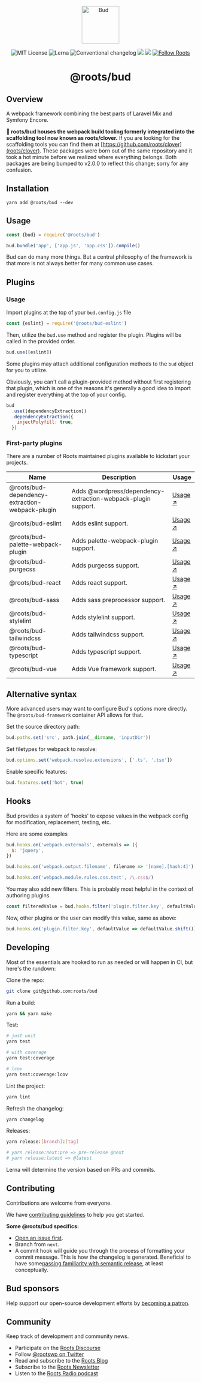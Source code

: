 <p align="center">
  <img alt="Bud" src="https://cdn.roots.io/app/uploads/logo-bud.svg" height="100">
</p>

<p align="center">
  <img alt="MIT License" src="https://img.shields.io/github/license/roots/bud?color=%23525ddc&style=flat-square">
  <img alt="Lerna" src="https://img.shields.io/badge/maintained%20with-lerna-535DDD.svg">
  <img alt="Conventional changelog" src="https://img.shields.io/badge/changelog-conventional-535DDD.svg" />
  <img src="https://api.codeclimate.com/v1/badges/4153714e5382c885560e/maintainability" />
  <img src="https://img.shields.io/badge/%20%20%F0%9F%93%A6%F0%9F%9A%80-semantic--release-e10079.svg" />
  <a href="https://twitter.com/rootswp">
    <img alt="Follow Roots" src="https://img.shields.io/twitter/follow/rootswp.svg?style=flat-square&color=535DDD" />
  </a>
</p>

<h1 align="center">
  <strong>@roots/bud</strong>
</h1>

## Overview

A webpack framework combining the best parts of Laravel Mix and Symfony Encore.

**🧳 roots/bud houses the webpack build tooling formerly integrated into the scaffolding tool now known as roots/clover.** If you are looking for the scaffolding tools you can find them at [https://github.com/roots/clover](roots/clover). These packages were born out of the same repository and it took a hot minute before we realized where everything belongs. Both packages are being bumped to v2.0.0 to reflect this change; sorry for any confusion.

## Installation

`yarn add @roots/bud --dev`

## Usage

```js
const {bud} = require('@roots/bud')

bud.bundle('app', ['app.js', 'app.css']).compile()
```

Bud can do many more things. But a central philosophy of the framework is that more is not always better for many common use cases.

## Plugins

### Usage

Import plugins at the top of your `bud.config.js` file

```js
const {eslint} = require('@roots/bud-eslint')
```

Then, utilize the `bud.use` method and register the plugin. Plugins will be called in the provided order.

```js
bud.use([eslint])
```

Some plugins may attach additional configuration methods to the `bud` object for you to utilize.

Obviously, you can't call a plugin-provided method without first registering that plugin, which is one of the reasons it's  generally a good idea to import and register everything at the top of your config.

```js
bud
  .use([dependencyExtraction])
  .dependencyExtraction({
    injectPolyfill: true,
  })
```

### First-party plugins

There are a number of Roots maintained plugins available to kickstart your projects.

| Name | Description | Usage |
|------|-------------|-------|
| @roots/bud-dependency-extraction-webpack-plugin | Adds @wordpress/dependency-extraction-webpack-plugin support. | [Usage ↗](https://github.com/roots/bud-support/blob/%40roots/bud/packages/bud-dependency-extraction/README.md)
| @roots/bud-eslint | Adds eslint support. | [Usage ↗](https://github.com/roots/bud-support/blob/%40roots/bud/packages/bud-eslint/README.md) |
| @roots/bud-palette-webpack-plugin | Adds palette-webpack-plugin support. | [Usage ↗](https://github.com/roots/bud-support/blob/%40roots/bud/packages/bud-palette-plugin/README.md) |
| @roots/bud-purgecss | Adds purgecss support. | [Usage ↗](https://github.com/roots/bud-support/blob/%40roots/bud/packages/bud-purgecss/README.md) |
| @roots/bud-react | Adds react support. | [Usage ↗](https://github.com/roots/bud-support/blob/%40roots/bud/packages/bud-react/README.md) |
| @roots/bud-sass | Adds sass preprocessor support. | [Usage ↗](https://github.com/roots/bud-support/blob/%40roots/bud/packages/bud-sass/README.md) |
| @roots/bud-stylelint | Adds stylelint support. | [Usage ↗](https://github.com/roots/bud-support/blob/%40roots/bud/packages/bud-stylelint/README.md) |
| @roots/bud-tailwindcss | Adds tailwindcss support. | [Usage ↗](https://github.com/roots/bud-support/blob/%40roots/bud/packages/bud-tailwindcss/README.md) |
| @roots/bud-typescript | Adds typescript support. | [Usage ↗](https://github.com/roots/bud-support/blob/%40roots/bud/packages/bud-typescript/README.md) |
| @roots/bud-vue | Adds Vue framework support. | [Usage ↗](https://github.com/roots/bud-support/blob/%40roots/bud/packages/bud-vue/README.md) |

## Alternative syntax

More advanced users may want to configure Bud's options more directly. The `@roots/bud-framework` container API allows for that.

Set the source directory path:

```js
bud.paths.set('src', path.join(__dirname, 'inputDir'))
```

Set filetypes for webpack to resolve:

```js
bud.options.set('webpack.resolve.extensions', ['.ts', '.tsx'])
```

Enable specific features:

```js
bud.features.set('hot', true)
```

## Hooks

Bud provides a system of 'hooks' to expose values in the webpack config for modification, replacement, testing, etc.

Here are some examples

```js
bud.hooks.on('webpack.externals', externals => ({
  $: 'jquery',
})

bud.hooks.on('webpack.output.filename', filename => '[name].[hash:4]')

bud.hooks.on('webpack.module.rules.css.test', /\.css$/)
```

You may also add new filters. This is probably most helpful in the context of authoring plugins.

```js
const filteredValue = bud.hooks.filter('plugin.filter.key', defaultValue)
```

Now, other plugins or the user can modify this value, same as above:

```js
bud.hooks.on('plugin.filter.key', defaultValue => defaultValue.shift())
```

## Developing

Most of the essentials are hooked to run as needed or will happen in CI, but here's the rundown:

Clone the repo:

```sh
git clone git@github.com:roots/bud
```

Run a build:

```sh
yarn && yarn make
```

Test:

```sh
# just unit
yarn test

# with coverage
yarn test:coverage

# lcov
yarn test:coverage:lcov
```

Lint the project:

```sh
yarn lint
```

Refresh the changelog:

```sh
yarn changelog
```

Releases:

```sh
yarn release:[branch]:[tag]

# yarn release:next:pre => pre-release @next
# yarn release:latest => @latest
```

Lerna will determine the version based on PRs and commits.

## Contributing

Contributions are welcome from everyone.

We have [contributing guidelines](https://github.com/roots/guidelines/blob/master/CONTRIBUTING.md) to help you get started.

**Some @roots/bud specifics:**

- [Open an issue first](https://github.com/roots/bud-support/issues/new/choose).
- Branch from `next`.
- A commit hook will guide you through the process of formatting your commit message. This is how the changelog is generated. Beneficial to have some[passing familiarity with semantic release](https://semantic-release.gitbook.io/semantic-release/), at least conceptually.

## Bud sponsors

Help support our open-source development efforts by [becoming a patron](https://www.patreon.com/rootsdev).

## Community

Keep track of development and community news.

- Participate on the [Roots Discourse](https://discourse.roots.io/)
- Follow [@rootswp on Twitter](https://twitter.com/rootswp)
- Read and subscribe to the [Roots Blog](https://roots.io/blog/)
- Subscribe to the [Roots Newsletter](https://roots.io/subscribe/)
- Listen to the [Roots Radio podcast](https://roots.io/podcast/)
